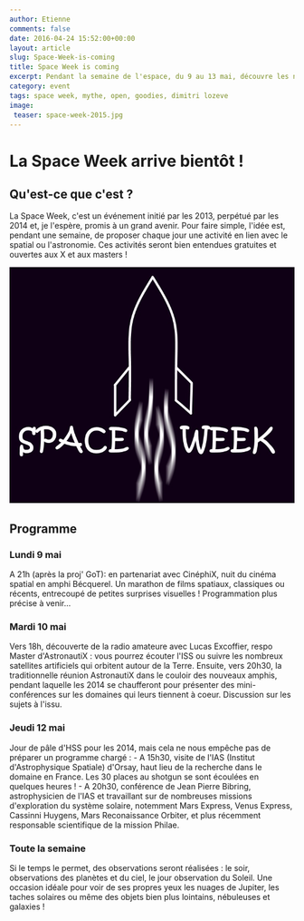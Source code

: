 ```yaml
---
author: Etienne
comments: false
date: 2016-04-24 15:52:00+00:00
layout: article
slug: Space-Week-is-coming
title: Space Week is coming
excerpt: Pendant la semaine de l'espace, du 9 au 13 mai, découvre les nombreuses activités préparées par AstronautiX !
category: event
tags: space week, mythe, open, goodies, dimitri lozeve
image:
 teaser: space-week-2015.jpg
---
```


# La Space Week arrive bientôt !

## Qu'est-ce que c'est ?

La Space Week, c'est un événement initié par les 2013, perpétué par les 2014 et, je l'espère, promis à un grand avenir. Pour faire simple, l'idée est, pendant une semaine, de proposer chaque jour une activité en lien avec le spatial ou l'astronomie. Ces activités seront bien entendues gratuites et ouvertes aux X et aux masters !

[![](/images/space-week-2015.jpg)](/images/space-week-2015.jpg)

## Programme

### Lundi 9 mai

A 21h (après la proj' GoT): en partenariat avec CinéphiX, nuit du cinéma spatial en amphi Bécquerel. Un marathon de films spatiaux, classiques ou récents, entrecoupé de petites surprises visuelles !
Programmation plus précise à venir...

### Mardi 10 mai
Vers 18h, découverte de la radio amateure avec Lucas Excoffier, respo Master d'AstronautiX : vous pourrez écouter l'ISS ou suivre les nombreux satellites artificiels qui orbitent autour de la Terre.
Ensuite, vers 20h30, la traditionnelle réunion AstronautiX dans le couloir des nouveaux amphis, pendant laquelle les 2014 se chaufferont pour présenter des mini-conférences sur les domaines qui leurs tiennent à coeur. Discussion sur les sujets à l'issu.

### Jeudi 12 mai

Jour de pâle d'HSS pour les 2014, mais cela ne nous empêche pas de préparer un programme chargé :
	- A 15h30, visite de l'IAS (Institut d'Astrophysique Spatiale) d'Orsay, haut lieu de la recherche dans le domaine en France. Les 30 places au shotgun se sont écoulées en quelques heures !
	- A 20h30, conférence de Jean Pierre Bibring, astrophysicien de l'IAS et travaillant sur de nombreuses missions d'exploration du système solaire, notemment Mars Express, Venus Express, Cassinni Huygens, Mars Reconaissance Orbiter, et plus récemment responsable scientifique de la mission Philae.

### Toute la semaine

Si le temps le permet, des observations seront réalisées : le soir, observations des planètes et du ciel, le jour observation du Soleil. Une occasion idéale pour voir de ses propres yeux les nuages de Jupiter, les taches solaires ou même des objets bien plus lointains, nébuleuses et galaxies !

